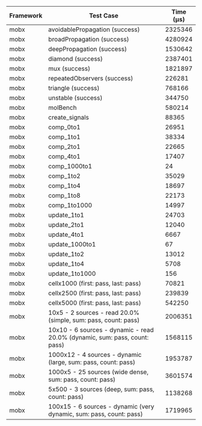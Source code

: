 | Framework | Test Case | Time (μs) |
| --- | --- | --- |
| mobx | avoidablePropagation (success) | 2325346 |
| mobx | broadPropagation (success) | 4280924 |
| mobx | deepPropagation (success) | 1530642 |
| mobx | diamond (success) | 2387401 |
| mobx | mux (success) | 1821897 |
| mobx | repeatedObservers (success) | 226281 |
| mobx | triangle (success) | 768166 |
| mobx | unstable (success) | 344750 |
| mobx | molBench | 580214 |
| mobx | create_signals | 88365 |
| mobx | comp_0to1 | 26951 |
| mobx | comp_1to1 | 38334 |
| mobx | comp_2to1 | 22665 |
| mobx | comp_4to1 | 17407 |
| mobx | comp_1000to1 | 24 |
| mobx | comp_1to2 | 35029 |
| mobx | comp_1to4 | 18697 |
| mobx | comp_1to8 | 22173 |
| mobx | comp_1to1000 | 14997 |
| mobx | update_1to1 | 24703 |
| mobx | update_2to1 | 12040 |
| mobx | update_4to1 | 6667 |
| mobx | update_1000to1 | 67 |
| mobx | update_1to2 | 13012 |
| mobx | update_1to4 | 5708 |
| mobx | update_1to1000 | 156 |
| mobx | cellx1000 (first: pass, last: pass) | 70821 |
| mobx | cellx2500 (first: pass, last: pass) | 239839 |
| mobx | cellx5000 (first: pass, last: pass) | 542250 |
| mobx | 10x5 - 2 sources - read 20.0% (simple, sum: pass, count: pass) | 2006351 |
| mobx | 10x10 - 6 sources - dynamic - read 20.0% (dynamic, sum: pass, count: pass) | 1568115 |
| mobx | 1000x12 - 4 sources - dynamic (large, sum: pass, count: pass) | 1953787 |
| mobx | 1000x5 - 25 sources (wide dense, sum: pass, count: pass) | 3601574 |
| mobx | 5x500 - 3 sources (deep, sum: pass, count: pass) | 1138268 |
| mobx | 100x15 - 6 sources - dynamic (very dynamic, sum: pass, count: pass) | 1719965 |
